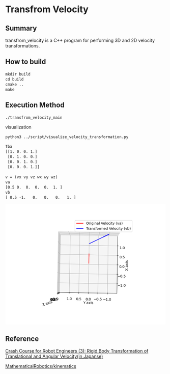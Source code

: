 # Transfrom Velocity

## Summary
transfrom_velocity is a C++ program for performing 3D and 2D velocity transformations.

## How to build 

~~~
mkdir build
cd build
cmake ..
make
~~~

## Execution Method

~~~
./transfrom_velocity_main
~~~

visualization

~~~
python3 ../script/visualize_velocity_transformation.py
~~~

~~~
Tba
[[1. 0. 0. 1.]
 [0. 1. 0. 0.]
 [0. 0. 1. 0.]
 [0. 0. 0. 1.]]

v = (vx vy vz wx wy wz)
va
[0.5 0.  0.  0.  0.  1. ]
vb
[ 0.5 -1.   0.   0.   0.   1. ]
~~~

![Sample](imgs/image.png)

## Reference

[Crash Course for Robot Engineers (3): Rigid Body Transformation of Translational and Angular Velocity(in Japanse)](https://qiita.com/scomup/items/304277af1dbcd7e12cc8)

[MathematicalRobotics/kinematics](https://github.com/scomup/MathematicalRobotics/tree/main/kinematics)
